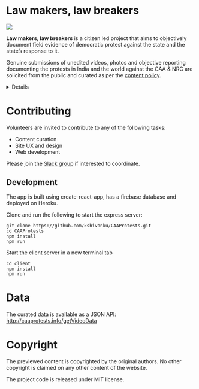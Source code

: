 # Law makers, law breakers

![](https://user-images.githubusercontent.com/126868/71761067-af576800-2e94-11ea-94ca-7c0b4ee370de.gif)

**Law makers, law breakers** is a citizen led project that aims to objectively document field evidence of democratic protest against the state and the state’s response to it.

Genuine submissions of unedited videos, photos and objective reporting documenting the protests in India and the world against the CAA & NRC are solicited from the public and curated as per the [content policy](https://github.com/kshivanku/CAAProtests/wiki/Content-policy).

<details>

## Prologue

On the 11th of December 2019, the [Citizenship (Amendment) act](https://en.wikipedia.org/wiki/Citizenship_(Amendment)_Act,_2019) (CAA) was passed as a law from both houses of the Indian parliament. The act fast tracked the citizenship process to refugees of eligible religions, which was previously not granted to any illegal immigrant. 

The law is to be followed up with the creation of a [National Register of Citizens](https://en.wikipedia.org/wiki/National_Register_of_Citizens) (NRC), where all residents of India would be required to submit proof of their citizenship as legally defined. Doubtful citizens who cannot provide satisfactory evidence could be detained as an illegal immigrant. While any suspected immigrant of the dominant Hindu faith and most minority faiths have a path to Indian citizenship via the CAA, [muslims who account for the second largest faith in the country](https://en.wikipedia.org/wiki/Islam_in_India) (14.2% of population) are excluded from using it to gain citizenship and are at higher risk of being rendered stateless.

The law has since sparked [widespread protests](https://en.wikipedia.org/wiki/Citizenship_Amendment_Act_protests) by the Indian public for being against the [secular spirit of the Indian constitution](https://en.wikipedia.org/wiki/Freedom_of_religion_in_India#Laws_and_Indian_Constitution) that guaranteed against the state’s discrimination based on religion.

While the Government claims the goal of the CAA is to make India a refuge for religious minorities facing persecution in the neighboring countries, protesters claim the combination of NRC+CAA will give the state undue powers to disenfranchise the population based on religion and will sow the seeds for communal disharmony.

While protests have been largely peaceful, some of them have turned violent and there are conflicting claims between the police and protestors


## Timeline of events

The citizenship laws of India prohibits any illegal immigrants from gaining citizenship. There are an estimated 5-20 million illegal immigrants in India residing in its population of 1.353 billion https://data.worldbank.org/indicator/SP.POP.TOTL?locations=IN (<2%). The actual number is unknown.


- 2016: The Government of India claims to have upto 20 million undocumented migrants mostly from Bangladesh https://www.business-standard.com/article/pti-stories/two-crore-illegal-bangladeshi-living-in-india-govt-116111601110_1.html and other neighbouring countries residing illegally . In 2014, the government under a different ruling party claimed 12 million immigrants.
- 31st August 2019: A 9 year excercise called the National Register of Citizens (NRC) https://en.wikipedia.org/wiki/National_Register_of_Citizens_for_Assam to document legal residents in the state of Assam which is known to have the most migrants revealed over 1.9 million people who had no legal documents and were excluded from the citizen’s register . This included 0.5 million Bengali Hindus and 0.7 million Bengali muslims, many of who claim to be legal citizens without the correct documents https://www.thehinducentre.com/the-arena/current-issues/article29724344.ece. Those excluded have 120 days to appeal the decision in a Foreigners’ Tribunal.
- 9th December 2019: A redrafted Citizenship (Amendment) Bill is introduced in the Lok Sabha - India’s lower house of parliament that allows illegal immigrants who are non muslims eligibility for citizenship if they migrated for fear of religious persecution. https://timesofindia.indiatimes.com/india/five-lakh-bengali-hindu-nrc-rejects-will-get-citizenship/articleshow/72465093.cms
- 10th December 2019: The bill is passed in the Lok Sabha (lower house) with a simple majority (311 for / 80 against)
- 11th December 2019: The bill is passed in the Lok Sabha (upper house) with a simple majority  (125 for / 105 against).  Protests erupt in the capital of Assam. Internet is suspended and restrictions imposed on public movement.
- 12th December 2019: The bill was declared an act of law by the President of India https://indiancitizenshiponline.nic.in/UserGuide/E-gazette_2019_20122019.pdf . Student led protests erupt in New Delhi followed by other major cities in India and around the world.
- 13th December 2019

</details>

# Contributing

Volunteers are invited to contribute to any of the following tasks:

- Content curation
- Site UX and design
- Web development

Please join the [Slack group](https://t.co/dDJd1IIatV?amp=1) if interested to coordinate.


## Development

The app is built using create-react-app, has a firebase database and deployed on Heroku.

Clone and run the following to start the express server:

    git clone https://github.com/kshivanku/CAAProtests.git
    cd CAAProtests
    npm install
    npm run

Start the client server in a new terminal tab

    cd client
    npm install
    npm run
# Data

The curated data is available as a JSON API: http://caaprotests.info/getVideoData

# Copyright

The previewed content is copyrighted by the original authors. No other copyright is claimed on any other content of the website.

The project code is released under MIT license.
